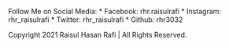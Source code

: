 



Follow Me on Social Media:
    * Facebook: rhr.raisulrafi
	* Instagram: rhr_raisulrafi
	* Twitter: rhr_raisulrafi
	* Github: rhr3032



Copyright 2021 Raisul Hasan Rafi  |  All Rights Reserved.





